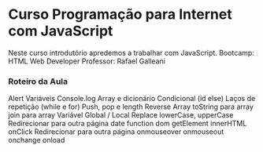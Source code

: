 # Curso Programação para Internet com JavaScript
Neste curso introdutório apredemos a trabalhar com JavaScript.
Bootcamp: HTML Web Developer
Professor: Rafael Galleani

### Roteiro da Aula
Alert
Variáveis
Console.log
Array e dicionário
Condicional (id else)
Laços de repetição (while e for)
Push, pop e length
Reverse Array
toString para array
join para array
Variável Global / Local
Replace
lowerCase, upperCase
Redirecionar para outra página
date
function
dom
getElement
innerHTML
onClick
Redirecionar para outra página
onmouseover
onmouseout
onchange
onload
